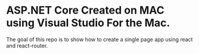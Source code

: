 # ASP.NET Core Created on MAC using Visual Studio For the Mac.
The goal of this repo is to show how to create a single page app using react and react-router.



